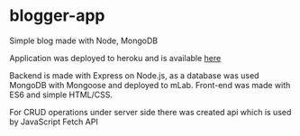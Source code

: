 # blogger-app
Simple blog made with Node, MongoDB

Application was deployed to heroku and is available [here](https://limitless-reef-49721.herokuapp.com)

Backend is made with Express on Node.js, as a database was used MongoDB with Mongoose and deployed to mLab.
Front-end was made with ES6 and simple HTML/CSS.

For CRUD operations under server side there was created api which is used by JavaScript Fetch API
